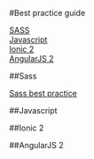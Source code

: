 #Best practice guide

[SASS](#sass)     
[Javascript](#javascript)    
[Ionic 2](#ionic-2)    
[AngularJS 2](#angularjs-2)    


##Sass

[Sass best practice](https://sass-guidelin.es/fr/#syntaxe--formatage)


##Javascript

##Ionic 2

##AngularJS 2
